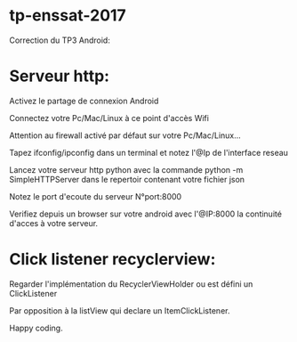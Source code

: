 # tp-enssat-2017
Correction du TP3 Android:

# Serveur http:

Activez le partage de connexion Android

Connectez votre Pc/Mac/Linux à ce point d'accès Wifi

Attention au firewall activé par défaut sur votre Pc/Mac/Linux...

Tapez ifconfig/ipconfig dans un terminal et notez l'@Ip de l'interface reseau

Lancez votre serveur http python avec la commande python -m SimpleHTTPServer dans le repertoir contenant votre fichier json

Notez le port d'ecoute du serveur N°port:8000

Verifiez depuis un browser sur votre android avec l'@IP:8000 la continuité d'acces à votre serveur. 

# Click listener recyclerview:

Regarder l'implémentation du RecyclerViewHolder ou est défini un ClickListener

Par opposition à la listView qui declare un ItemClickListener.

Happy coding.

        